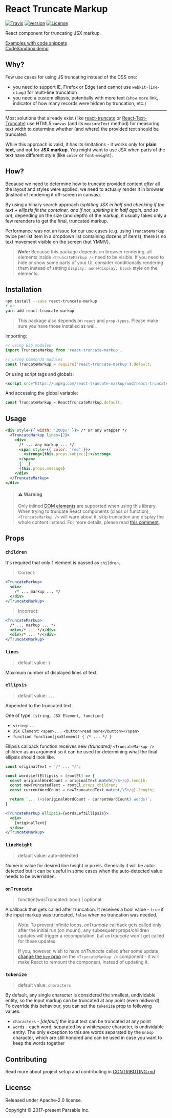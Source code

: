 # React Truncate Markup

[![Travis](https://img.shields.io/travis/parsable/react-truncate-markup.svg?style=flat-square)](https://travis-ci.org/parsable/react-truncate-markup)
[![version](https://img.shields.io/npm/v/react-truncate-markup.svg?style=flat-square)](https://www.npmjs.com/package/react-truncate-markup)
[![License](https://img.shields.io/npm/l/react-truncate-markup.svg?style=flat-square)](https://github.com/parsable/react-truncate-markup/blob/master/LICENSE.md)

React component for truncating JSX markup.

[Examples with code snippets](https://react-truncate-markup-guzutnrduf.now.sh)  
[CodeSandbox demo](https://codesandbox.io/s/4w2jrplym4)

## Why?

Few use cases for using JS truncating instead of the CSS one:

- you need to support IE, Firefox or Edge (and cannot use `webkit-line-clamp`) for multi-line truncation
- you need a custom ellipsis, potentially with more text (`show more` link, indicator of how many records were hidden by truncation, etc.)

---

Most solutions that already exist (like [react-truncate](https://github.com/One-com/react-truncate) or [React-Text-Truncate](https://github.com/ShinyChang/React-Text-Truncate)) use HTML5 `canvas` (and its `measureText` method) for measuring text width to determine whether (and where) the provided text should be truncated.

While this approach is valid, it has its limitations - it works only for **plain text**, and not for **JSX markup**. You might want to use JSX when parts of the text have different style (like `color` or `font-weight`).

## How?

Because we need to determine how to truncate provided content _after_ all the layout and styles were applied, we need to actually render it in browser (instead of rendering it off-screen in canvas).

By using a binary search approach (_splitting JSX in half and checking if the text + ellipsis fit the container, and if not, splitting it in half again, and so on_), depending on the size (and depth) of the markup, it usually takes only a few rerenders to get the final, truncated markup.

Performance was not an issue for our use cases (e.g. using `TruncateMarkup` twice per list item in a dropdown list containing dozens of items), there is no text movement visible on the screen (but YMMV).

> **_Note:_** Because this package depends on browser rendering, all elements inside `<TruncateMarkup />` need to be visible. If you need to hide or show some parts of your UI, consider conditionally rendering them instead of setting `display: none`/`display: block` style on the elements.

## Installation

```bash
npm install --save react-truncate-markup
# or
yarn add react-truncate-markup
```

> This package also depends on `react` and `prop-types`. Please make sure you have those installed as well.

Importing:

```js
// using ES6 modules
import TruncateMarkup from 'react-truncate-markup';

// using CommonJS modules
const TruncateMarkup = require('react-truncate-markup').default;
```

Or using script tags and globals:

```html
<script src="https://unpkg.com/react-truncate-markup/umd/react-truncate-markup.min.js"></script>
```

And accessing the global variable:

```js
const TruncateMarkup = ReactTruncateMarkup.default;
```

## Usage

```jsx
<div style={{ width: '200px' }}> /* or any wrapper */
  <TruncateMarkup lines={2}>
    <div>
      /* ... any markup ... */
      <span style={{ color: 'red' }}>
        <strong>{this.props.subject}:</strong>
      </span>
      {` `}
      {this.props.message}
    </div>
  </TruncateMarkup>
</div>
```

> #### :warning: Warning
>
> Only inlined [DOM elements](https://reactjs.org/docs/dom-elements.html) are supported when using this library. When trying to truncate React components (class or function), `<TruncateMarkup />` will warn about it, skip truncation and display the whole content instead. For more details, please read [this comment](https://github.com/parsable/react-truncate-markup/issues/12#issuecomment-444761758).

## Props

### `children`

It's required that only 1 element is passed as `children`.

> Correct:

```jsx
<TruncateMarkup>
  <div>
    /* ... markup ... */
  </div>
</TruncateMarkup>
```

> Incorrect:

```jsx
<TruncateMarkup>
  /* ... markup ... */
  <div>/* ... */</div>
  <div>/* ... */</div>
</TruncateMarkup>
```

### `lines`

> default value: `1`

Maximum number of displayed lines of text.

### `ellipsis`

> default value: `...`

Appended to the truncated text.

One of type: `[string, JSX Element, function]`

- `string`: `...`
- `JSX Element`: `<span>... <button>read more</button></span>`
- `function`: `function(jsxElement) { /* ... */ }`

Ellipsis callback function receives new _(truncated)_ `<TruncateMarkup />` children as an argument so it can be used for determining what the final ellipsis should look like.

```jsx
const originalText = '/* ... */';

const wordsLeftEllipsis = (rootEl) => {
  const originalWordCount = originalText.match(/\S+/g).length;
  const newTruncatedText = rootEl.props.children;
  const currentWordCount = newTruncatedText.match(/\S+/g).length;

  return `... (+${originalWordCount - currentWordCount} words)`;
}

<TruncateMarkup ellipsis={wordsLeftEllipsis}>
  <div>
    {originalText}
  </div>
</TruncateMarkup>
```

### `lineHeight`

> default value: auto-detected

Numeric value for desired line height in pixels. Generally it will be auto-detected but it can be useful in some cases when the auto-detected value needs to be overridden.

### `onTruncate`

> function(wasTruncated: bool) | optional

A callback that gets called after truncation. It receives a bool value - `true` if the input markup was truncated, `false` when no truncation was needed.

> _Note_: To prevent infinite loops, _onTruncate_ callback gets called only after the initial run (on mount), any subsequent props/children updates will trigger a recomputation, but _onTruncate_ won't get called for these updates.
>
> If you, however, wish to have _onTruncate_ called after some update, [change the `key` prop](https://reactjs.org/docs/reconciliation.html#keys) on the `<TruncateMarkup />` component - it will make React to remount the component, instead of updating it.

### `tokenize`

> default value: `characters`

By default, any single character is considered the smallest, undividable entity, so the input markup can be truncated at any point (even midword). 
To override this behaviour, you can set the `tokenize` prop to following values:
 - `characters` - _[default]_ the input text can be truncated at any point
 - `words` - each word, separated by a whitespace character, is undividable entity. The only exception to this are words separated by the `&nbsp` character, which are still honored and can be used in case you want to keep the words together

## Contributing

Read more about project setup and contributing in [CONTRIBUTING.md](https://github.com/parsable/react-truncate-markup/blob/master/CONTRIBUTING.md)

## License

Released under Apache-2.0 license.

Copyright &copy; 2017-present Parsable Inc.
